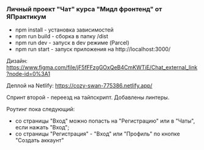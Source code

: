 ### Личный проект "Чат" курса "Мидл фронтенд" от ЯПрактикум

 - npm install - установка зависимостей
 - npm run build - сборка в папку /dist
 - npm run dev - запуск в dev режиме (Parcel)
 - npm run start - запуск приложения на http://localhost:3000/

Дизайн: https://www.figma.com/file/jF5fFFzgGOxQeB4CmKWTiE/Chat_external_link?node-id=0%3A1

Деплой на Netlify: https://cozy-swan-775386.netlify.app/

Спринт второй - переезд на тайпскрипт. Добавлены линтеры.

Роутинг пока следующий: 
 - со страницы "Вход" можно попасть 
на "Регистрацию" или в "Чаты", если нажать "Вход";
 - со страницы "Регистрация" - "Вход" или "Профиль" по кнопке "Создать аккаунт"
